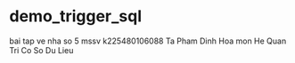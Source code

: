 # demo_trigger_sql
bai tap ve nha so 5 mssv k225480106088 Ta Pham Dinh Hoa mon He Quan Tri Co So Du Lieu
